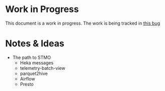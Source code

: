 # Work in Progress

This document is a work in progress.
The work is being tracked in
[this bug](https://bugzilla.mozilla.org/show_bug.cgi?id=1341903)

# Notes & Ideas

- The path to STMO
  - Heka messages
  - telemetry-batch-view
  - parquet2hive
  - Airflow
  - Presto
